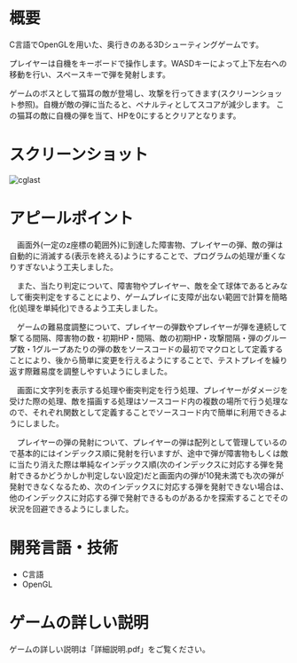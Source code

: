 # 概要
C言語でOpenGLを用いた、奥行きのある3Dシューティングゲームです。

プレイヤーは自機をキーボードで操作します。WASDキーによって上下左右への移動を行い、スペースキーで弾を発射します。

ゲームのボスとして猫耳の敵が登場し、攻撃を行ってきます(スクリーンショット参照)。自機が敵の弾に当たると、ペナルティとしてスコアが減少します。
この猫耳の敵に自機の弾を当て、HPを0にするとクリアとなります。

# スクリーンショット
![cglast](https://user-images.githubusercontent.com/56621273/177160129-a45dac49-0071-4389-abae-11960eec105f.jpg)

# アピールポイント
　画面外(一定のz座標の範囲外)に到達した障害物、プレイヤーの弾、敵の弾は自動的に消滅する(表示を終える)ようにすることで、プログラムの処理が重くなりすぎないよう工夫しました。

　また、当たり判定について、障害物やプレイヤー、敵を全て球体であるとみなして衝突判定をすることにより、ゲームプレイに支障が出ない範囲で計算を簡略化(処理を単純化)できるよう工夫しました。

　ゲームの難易度調整について、プレイヤーの弾数やプレイヤーが弾を連続して撃てる間隔、障害物の数・初期HP・間隔、敵の初期HP・攻撃間隔・弾のグループ数・1グループあたりの弾の数をソースコードの最初でマクロとして定義することにより、後から簡単に変更を行えるようにすることで、テストプレイを繰り返す際難易度を調整しやすいようにしました。

　画面に文字列を表示する処理や衝突判定を行う処理、プレイヤーがダメージを受けた際の処理、敵を描画する処理はソースコード内の複数の場所で行う処理なので、それぞれ関数として定義することでソースコード内で簡単に利用できるようにしました。

　プレイヤーの弾の発射について、プレイヤーの弾は配列として管理しているので基本的にはインデックス順に発射を行いますが、途中で弾が障害物もしくは敵に当たり消えた際は単純なインデックス順(次のインデックスに対応する弾を発射できるかどうかしか判定しない設定)だと画面内の弾が10発未満でも次の弾が発射できなくなるため、次のインデックスに対応する弾を発射できない場合は、他のインデックスに対応する弾で発射できるものがあるかを探索することでその状況を回避できるようにしました。

# 開発言語・技術
- C言語
- OpenGL

# ゲームの詳しい説明
ゲームの詳しい説明は「詳細説明.pdf」をご覧ください。
